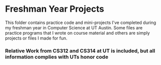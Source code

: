 # Freshman Year Projects

This folder contains practice code and mini-projects I've completed during my freshman year in Computer Science at UT Austin. 
Some files are practice programs that I wrote on course material and others are simply projects or files I made for fun.

### Relative Work from CS312 and CS314 at UT is included, but all information complies with UTs honor code 

